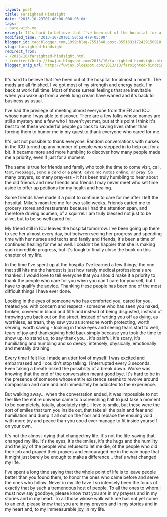 ```yaml
---
layout: post
title: Farsighted Hindsight
date: '2013-10-29T01:40:00.000-05:00'
tags: 
- bare-with-me
excerpt: It's hard to believe that I've been out of the hospital for almost a month. 
modified_time: '2013-10-29T01:50:52.479-05:00'
blogger_id: tag:blogger.com,1999:blog-7551548.post-8551631172429150918
slug: farsighted-hindsight
redirect_from: 
- /2013/10/farsighted-hindsight.html
- /redirect/http://fuwjax.blogspot.com/2013/10/farsighted-hindsight.html
blogger_orig_url: http://fuwjax.blogspot.com/2013/10/farsighted-hindsight.html
---
```


It's hard to believe that I've been out of the hospital for almost a month. The meds are all finished. I've got most of my strength and energy back. I'm back at work full time. Most of those surreal feelings that are inevitable when you wake up from a week long dream have waned and it's back to business as usual.

I've had the privilege of meeting almost everyone from the ER and ICU whose name I was able to discover. There are a few folks whose names are still a mystery and a few who I haven't yet met, but at this point I think it's best to let these wonderful people go back to saving lives rather than forcing them to humor me in my quest to thank everyone who cared for me.

It's just not possible to thank everyone. Random conversations with nurses in the ICU turned up any number of people who stepped in to help out for a bit. It became more and more humbling to discover how many people made me a priority, even if just for a moment.

The same is true for friends and family who took the time to come visit, call, text, message, send a card or a plant, leave me notes online, or pray. So many prayers, so many pray-ers - it has been truly humbling to hear about the old friends and new friends and friends I may never meet who set time aside to offer up petitions for my health and healing.

Some friends have made it a point to continue to care for me after I left the hospital. Mike's mom fed me for two solid weeks. Friends carted me to grocery stores and restaurants because I had the attention span, and therefore driving acumen, of a squirrel. I am truly blessed not just to be alive, but to be so well cared for.

My friend still in ICU leaves the hospital tomorrow. I've been going up there to see her almost every day, but between seeing her progress and spending time with her nurses and techs and family and friends, it's been a time of continued healing for me as well. I couldn't be happier that she is making such incredible progress, but it's tough to finally close the book on this chapter of my life.

In the time I've spent up at the hospital I've learned a few things; the one that still hits me the hardest is just how rarely medical professionals are thanked. I would love to tell everyone that you should make it a priority to thank the people who care for you when you can't care for yourself, but I have to qualify the advice. Thanking these people has been one of the most difficult things I have ever done.

Looking in the eyes of someone who has comforted you, cared for you, treated you with concern and respect - someone who has seen you naked, broken, covered in blood and filth and instead of being disgusted, instead of throwing you back out on the street, instead of writing you off as dying, as worthless, as trash, they saw you as someone worth protecting, worth serving, worth saving - looking in those eyes and seeing tears start to well, tears of joy and thanksgiving held back simply because you took the time to show up, to stand up, to say thank you... it's painful, it's scary, it's humiliating and humbling and so deeply, intensely, physically, emotionally and mentally draining.

Every time I felt like I made an utter fool of myself. I was excited and embarrassed and I couldn't stop talking. I interrupted every 3 seconds. Even taking a breath risked the possibility of a break down. Worse was knowing that the end of the conversation meant good bye. It's hard to be in the presence of someone whose entire existence seems to revolve around compassion and care and not immediately be addicted to the experience.

But walking away... when the conversation ended, it was impossible to not feel like the entire universe came to a screeching halt to just take a moment to be completely, totally, absolutely right. I love to smile, but these were the sort of smiles that turn you inside out, that take all the pain and fear and humiliation and dump it all out on the floor and replace the ensuing void with more joy and peace than you could ever manage to fit inside yourself on your own.

It's not the almost-dying that changed my life. It's not the life-saving that changed my life. It's the eyes, it's the smiles, it's the hugs and the humility and the joy of the people who refused to let me die, of the people who did their job and prayed their prayers and encouraged me in the vain hope that it might just barely be enough to make a difference... that's what changed my life.

I've spent a long time saying that the whole point of life is to leave people better than you found them, to honor the ones who came before and serve the ones who follow. Never in my life have I so intensely been the focus of exactly that by such a tremendous host of people. To all the ones to whom I must now say goodbye, please know that you are in my prayers and in my stories and in my heart. To all those whose walk with me has not yet come to an end, please know that you are in my prayers and in my stories and in my heart and, to my immeasurable joy, in my life.